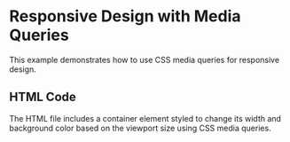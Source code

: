 # Responsive Design with Media Queries

This example demonstrates how to use CSS media queries for responsive design.

## HTML Code
The HTML file includes a container element styled to change its width and background color based on the viewport size using CSS media queries.